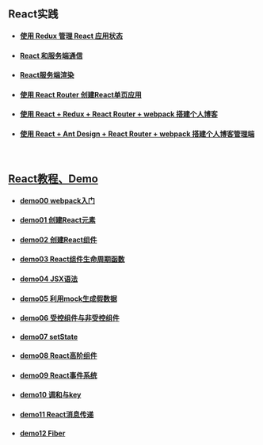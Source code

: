 ## React实践

- #### [使用 Redux 管理 React 应用状态](https://github.com/Marco2333/react-projects/tree/master/todo)

- #### [React 和服务端通信](https://github.com/Marco2333/react-projects/tree/master/weather)

- #### [React服务端渲染](https://github.com/Marco2333/react-projects/tree/master/ssr)

- #### [使用 React Router 创建React单页应用](https://github.com/Marco2333/react-projects/tree/master/router)

- #### [使用 React + Redux + React Router + webpack 搭建个人博客](https://github.com/Marco2333/react-projects/tree/master/blog)

- #### [使用 React + Ant Design + React Router + webpack 搭建个人博客管理端](https://github.com/Marco2333/react-projects/tree/master/admin)

<br>

## [React教程、Demo](https://github.com/Marco2333/react-demo)

- #### [demo00 webpack入门](https://github.com/Marco2333/react-demo/tree/master/demo/demo00%20webpack)

- #### [demo01 创建React元素](https://github.com/Marco2333/react-demo/tree/master/demo/demo01%20React%20%E5%85%83%E7%B4%A0)

- #### [demo02 创建React组件](https://github.com/Marco2333/react-demo/tree/master/demo/demo02%20React%20%E7%BB%84%E4%BB%B6)

- #### [demo03 React组件生命周期函数](https://github.com/Marco2333/react-demo/tree/master/demo/demo03%20%E7%94%9F%E5%91%BD%E5%91%A8%E6%9C%9F)

- #### [demo04 JSX语法](https://github.com/Marco2333/react-demo/tree/master/demo/demo04%20JSX)

- #### [demo05 利用mock生成假数据](https://github.com/Marco2333/react-demo/tree/master/demo/demo05%20mock)

- #### [demo06 受控组件与非受控组件](https://github.com/Marco2333/react-demo/tree/master/demo/demo06%20(%E9%9D%9E)%E5%8F%97%E6%8E%A7%E7%BB%84%E4%BB%B6)

- #### [demo07 setState](https://github.com/Marco2333/react-demo/tree/master/demo/demo07%20setState)

- #### [demo08 React高阶组件](https://github.com/Marco2333/react-demo/tree/master/demo/demo08%20%E9%AB%98%E9%98%B6%E7%BB%84%E4%BB%B6)

- #### [demo09 React事件系统](https://github.com/Marco2333/react-demo/tree/master/demo/demo09%20%E4%BA%8B%E4%BB%B6%E7%B3%BB%E7%BB%9F)

- #### [demo10 调和与key](https://github.com/Marco2333/react-demo/tree/master/demo/demo10%20%E8%B0%83%E5%92%8C%E4%B8%8Ekey)

- #### [demo11 React消息传递](https://github.com/Marco2333/react-demo/tree/master/demo/demo11%20%E6%B6%88%E6%81%AF%E4%BC%A0%E9%80%92)

- #### [demo12 Fiber](https://github.com/Marco2333/react-demo/tree/master/demo/demo13%20Fiber)